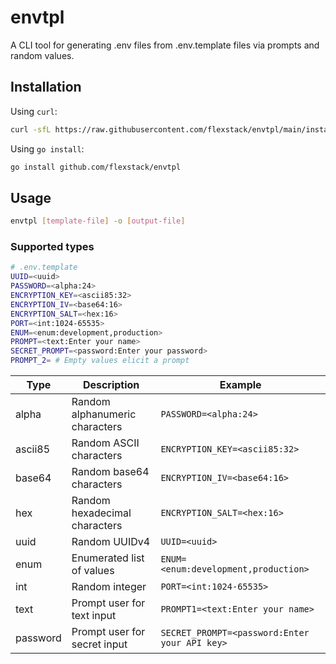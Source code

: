 # envtpl

A CLI tool for generating .env files from .env.template files via prompts and random values.

## Installation

Using `curl`:
  
 ```sh
 curl -sfL https://raw.githubusercontent.com/flexstack/envtpl/main/install | bash
 ```

Using `go install`:

```sh
go install github.com/flexstack/envtpl
```

## Usage

```sh
envtpl [template-file] -o [output-file]
```

### Supported types

```sh
# .env.template
UUID=<uuid>
PASSWORD=<alpha:24>
ENCRYPTION_KEY=<ascii85:32>
ENCRYPTION_IV=<base64:16>
ENCRYPTION_SALT=<hex:16>
PORT=<int:1024-65535>
ENUM=<enum:development,production>
PROMPT=<text:Enter your name>
SECRET_PROMPT=<password:Enter your password>
PROMPT_2= # Empty values elicit a prompt
```

| Type | Description | Example |
| --- | --- | --- |
| alpha | Random alphanumeric characters | `PASSWORD=<alpha:24>` |
| ascii85 | Random ASCII characters | `ENCRYPTION_KEY=<ascii85:32>` |
| base64 | Random base64 characters | `ENCRYPTION_IV=<base64:16>` |
| hex | Random hexadecimal characters | `ENCRYPTION_SALT=<hex:16>` |
| uuid | Random UUIDv4 | `UUID=<uuid>` |
| enum | Enumerated list of values | `ENUM=<enum:development,production>` |
| int | Random integer | `PORT=<int:1024-65535>` |
| text | Prompt user for text input | `PROMPT1=<text:Enter your name>` |
| password | Prompt user for secret input | `SECRET_PROMPT=<password:Enter your API key>` |
